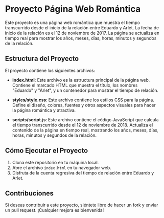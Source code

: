 # Proyecto Página Web Romántica

Este proyecto es una página web romántica que muestra el tiempo transcurrido desde el inicio de la relación entre Eduardo y Arlet. La fecha de inicio de la relación es el 12 de noviembre de 2017. La página se actualiza en tiempo real para mostrar los años, meses, días, horas, minutos y segundos de la relación.

## Estructura del Proyecto

El proyecto contiene los siguientes archivos:

- **index.html**: Este archivo es la estructura principal de la página web. Contiene el marcado HTML que muestra el título, los nombres "Eduardo" y "Arlet", y un contenedor para mostrar el tiempo de relación.

- **styles/style.css**: Este archivo contiene los estilos CSS para la página. Define el diseño, colores, fuentes y otros aspectos visuales para hacer la página romántica y atractiva.

- **scripts/script.js**: Este archivo contiene el código JavaScript que calcula el tiempo transcurrido desde el 12 de noviembre de 2018. Actualiza el contenido de la página en tiempo real, mostrando los años, meses, días, horas, minutos y segundos de la relación.

## Cómo Ejecutar el Proyecto

1. Clona este repositorio en tu máquina local.
2. Abre el archivo `index.html` en tu navegador web.
3. Disfruta de la cuenta regresiva del tiempo de relación entre Eduardo y Arlet.

## Contribuciones

Si deseas contribuir a este proyecto, siéntete libre de hacer un fork y enviar un pull request. ¡Cualquier mejora es bienvenida!